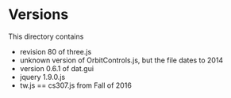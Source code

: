 # Versions

This directory contains

* revision 80 of three.js
* unknown version of OrbitControls.js, but the file dates to 2014
* version 0.6.1 of dat.gui
* jquery 1.9.0.js
* tw.js == cs307.js from Fall of 2016

